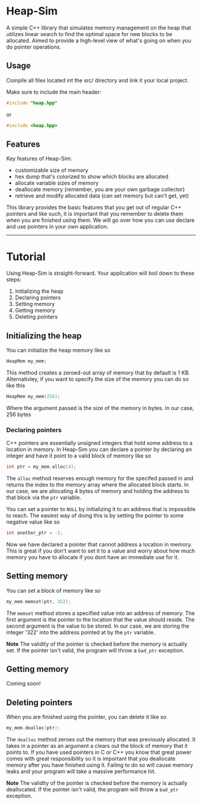 # Heap-Sim

A simple C++ library that simulates memory management on the heap that utilizes linear search to find the optimal space for new blocks to be allocated. Aimed to provide a high-level view of what's going on when you do pointer operations.

## Usage

Compile all files located int the src/ directory and link it your local project.

Make sure to include the main header:

```cpp
#include "heap.hpp"
```

or

```cpp
#include <heap.hpp>
```

## Features

Key features of Heap-Sim:

- customizable size of memory
- hex dump that's colorized to show which blocks are allocated
- allocate variable sizes of memory
- deallocate memory (remember, you are your own garbage collector)
- retrieve and modify allocated data (can set memory but can't get, yet)

This library provides the basic features that you get out of regular C++ pointers and like such, it is important that you remember to delete them when you are finished using them. We will go over how you can use declare and use pointers in your own application.

---

# Tutorial

Using Heap-Sim is straight-forward. Your application will boil down to these steps:

1. Initializing the heap
2. Declaring pointers
3. Setting memory
4. Getting memory
5. Deleting pointers

## Initializing the heap

You can initialize the heap memory like so

```cpp
HeapMem my_mem;
```

This method creates a zeroed-out array of memory that by default is 1 KB. Alternativley, if you want to specify the size of the memory you can do so like this

```cpp
HeapMem my_mem(256);
```

Where the argument passed is the size of the memory in bytes. In our case, 256 bytes

### Declaring pointers

C++ pointers are essentially unsigned integers that hold some address to a location in memory. In Heap-Sim you can declare a pointer by declaring an integer and have it point to a valid block of memory like so

```cpp
int ptr = my_mem.alloc(4);
```

The `alloc` method reserves enough memory for the specifed passed in and returns the index to the memory array where the allocated block starts. In our case, we are allocating 4 bytes of memory and holding the address to that block via the `ptr` variable.

You can set a pointer to `NULL` by initializing it to an address that is impossible to reach. The easiest way of doing this is by setting the pointer to some negative value like so

```cpp
int another_ptr = -1;
```

Now we have declared a pointer that cannot address a location in memory. This is great if you don't want to set it to a value and worry about how much memory you have to allocate if you dont have an immediate use for it.

## Setting memory

You can set a block of memory like so

```cpp
my_mem.memset(ptr, 322);
```

The `memset` method stores a specified value into an address of memory. The first argument is the pointer to the location that the value should reside. The second argument is the value to be stored. In our case, we are storing the integer '322' into the address pointed at by the `ptr` variable.

**Note** The validity of the pointer is checked before the memory is actually set. If the pointer isn't valid, the program will throw a `bad_ptr` exception.

## Getting memory

Coming soon!

## Deleting pointers

When you are finished using the pointer, you can delete it like so

```cpp
my_mem.dealloc(ptr);
```

The `dealloc` method zeroes out the memory that was previously allocated. It takes in a pointer as an argument a clears out the block of memory that it points to. If you have used pointers in C or C++ you know that great power comes with great responsibility so it is important that you deallocate memory after you have finished using it. Failing to do so will cause memory leaks and your program will take a massive performance hit.

**Note** The validity of the pointer is checked before the memory is actually deallocated. If the pointer isn't valid, the program will throw a `bad_ptr` exception.
